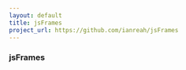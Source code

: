 ```yaml
---
layout: default
title: jsFrames
project_url: https://github.com/ianreah/jsFrames
---
```


### jsFrames ###